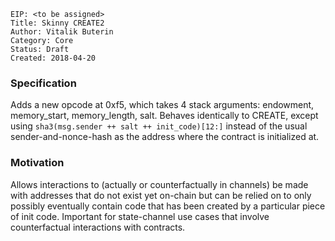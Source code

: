 ```
EIP: <to be assigned>
Title: Skinny CREATE2
Author: Vitalik Buterin
Category: Core
Status: Draft
Created: 2018-04-20
```

### Specification

Adds a new opcode at 0xf5, which takes 4 stack arguments: endowment, memory_start, memory_length, salt. Behaves identically to CREATE, except using `sha3(msg.sender ++ salt ++ init_code)[12:]` instead of the usual sender-and-nonce-hash as the address where the contract is initialized at.

### Motivation

Allows interactions to (actually or counterfactually in channels) be made with addresses that do not exist yet on-chain but can be relied on to only possibly eventually contain code that has been created by a particular piece of init code. Important for state-channel use cases that involve counterfactual interactions with contracts.
